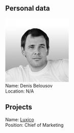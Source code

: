 ## Personal data
![belousov photo](photo/denis_belousov.jpg)   
Name: Denis Belousov  
Location: N/A
## Projects 
Name: [Luxico](../projects/luxico.md)  
Position: Chief of Marketing
